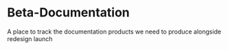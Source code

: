 # Beta-Documentation
A place to track the documentation products we need to produce alongside redesign launch
